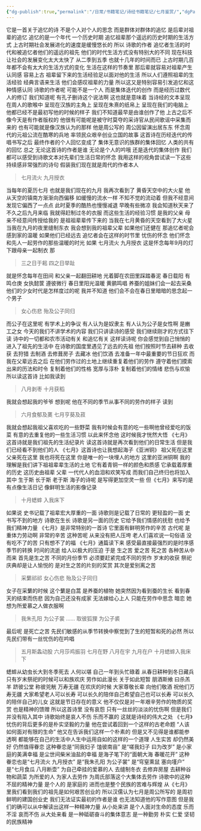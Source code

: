 ```yaml
---
{"dg-publish":true,"permalink":"/日常/书籍笔记/诗经书籍笔记/七月鉴赏/","dgPassFrontmatter":true}
---
```


它是一首关于追忆的诗 不是个人对个人的思念 而是群体对群体的追忆 是后辈对祖辈的追忆
追忆的是一个年代 一个历史时期 追忆祖辈那个遥远的历史时期的生活方式
上古时期社会发展进化的速度是缓慢悠长的 所以 诗歌的作者
追忆者生活的时代和被追忆者他们的遥远的祖先 他们的时代生活方式没有特别大的不同
现在科技让社会的发展变化太大太快了 从二季到五季 也就十几年的时间而已
上古时期几百年都不会有太大的生活方式的变化
生活在这样的节奏里 那后辈就容易对祖辈产生认同感 容易上古
祖辈留下来的生活经验足以面对他的生活 所以人们遵照祖辈的生活经验 经典言语来生活
他们会感叹祖辈的力量 所以这又是特别容易引发追忆和这种情感认同
诗歌的作者呢 可能不是一个人 而是集体迭代的创作 而是经历过数代人的修订
我们知道呢 有孔子删诗这个说法啊 这也就是意味着 当诗经的文本呈现在周人的歌喉中
呈现在汉族的主角上 呈现在朱熹的纸帛上 呈现在我们的电脑上
他都已经不是最初写他的时候的样子
我们不知道最早是由谁创作了他 上古之后不像今天是有作者版权的
他很有可能呢是被守时莫夺的采诗官从民间歌谣中采集而来的
也有可能就是像汉族认为的那样 他是周公写的
周公因留演出居东东 怀念周代的元祖公流在酷寒的兵地 率领民众艰辛创业立国的故事
这首诗在历经迭代的传唱书写之后 最终作者的个人回忆变成了
集体无意识的族群的集体回忆 人类的共有的回忆
总之 无论这首诗的作者是谁 无论是个人的吟哦 还是迭代的集体创作
我们都可以感受到诗歌文本对先辈们生活日常的怀念
我用这样的视角尝试读一下这些持续感非常强烈的诗句 假装我们现在就是周代的作者本人

>七月流火 九月授衣

当每年的夏历七月 也就是我们现在的九月 我再次看到了 黄昏天空中的大火星
他从天空的镇南方渐渐向西偏移 如缓慢的流水一样 不知不觉的流动着
但我不经意间发现它偏西了一点点 此时夏季的酷热也慢慢减退
早晚有些微凉 我会知道秋天来了 不久之后九月来临 我就得赶制过冬的衣服
而这些生活的经验习惯 是我的父亲 母亲不经意间传授给我的 是祖祖辈辈传下来的
当我在七月黄昏的天空看到了大火星 当我在九月的夜里缝制东衣 我会想到我的祖辈父辈
如果他们还健在 那追忆者呢会感到家的温暖
如果他们已经远去 追忆者会在这样的时节里 忧伤的怀念
他们怀念和先人一起劳作的那些温暖的时光
如果 七月流火 九月授衣 这是怀念每年9月的灯下跟母亲一起制衣 那

>三之日于耜 四之日举趾

就是怀念每年在田间 和父亲一起翻田耕地 光着脚在农田里踩踏春泥
春日载阳 有鸣仓庚 女执懿筐 遵彼微行
春日里阳光温暖 黄鹂鸣唱 养蚕的姐妹们会一起去采桑
他们的少女时代是怎样度过的呢 我并不知道
他们会不会在春日里暗暗的思念起一个男子

>女心伤悲 殆及公子同归

而公子在这里呢 有学术上的争议 有人认为是奴隶主 有人认为公子是女性啊 是豳工之女
今天的我们不讲学术的内容 我们只讲读诗的感受 我们继续刚才的方式往下读
诗中的一切都和农市活动有关 和追忆有关 这样读诗呢 你会感觉到自己悄悄的进入了祖先的生活中
在诗歌的国度里遇见了远去的先祖
他们按照时节去耕种 去收获 去狩猎 去制酒 去修葺房子 去藏冰
他们饮酒 去准备一年中最重要的节日狂欢
而我在父辈远去之后 在他们劳作过的土地上继续重复着他们的劳作
遵守着他们摸索出来的历法和时令 复制着他们的性格 宽厚与淳朴 复制着他们的情绪 悲伤与欢愉
所以读这首诗 比如我读到

>八月剥枣 十月获稻

我就会想起我的爷爷 想到呢 他在不同的季节从事不同的劳作的样子 读到

>六月食郁及薁 七月亨葵及菽

我就会想起我祖父喜欢吃的一些野菜
我有时候会有意的吃一些啊他曾经爱吃的饭菜 有意的去重复他的一些生活习惯
以此来怀念他 这时候我才恍然大悟 《七月》这首诗就是我们祖先的生活纪录片
读这首诗就是再次看到他们的日常生活 但是我们已经看不到他们的人
《七月》这首诗也让我想起海子《亚洲铜》
祖父死在这里 父亲死在这里 我也将死在这里 你是唯一的一块埋人的地方
这里的亚洲铜啊 我的理解是我们讲下祖祖辈辈生活的土地
它有着青铜一样的颜色和质感 它承载着厚重的历史
这历史由祖辈 父辈 一代代人的血泪和欢笑写成
而我们自己终归也将加入其中 生于斯 长于斯 老于斯
海子的诗呢 是写得更加空灵一些 但《七月》来写的是有点像生活日记 像鲜明生活的影像记录

>十月蟋蟀 入我床下

如果说 史书记载了祖辈宏大厚重的一面 诗歌则是记载了日常的 更轻盈的一面
史书写不到的地方 诗歌在生长 诗歌是另一面的历史 它给予我们情感的抚慰 也给予我们精神力量
《七月》是非常特别的一首诗 它里面有鲜明劳作的辛苦 古代呢 是重体力劳动啊 非常的辛苦
这种苦呢 从来没有把人压垮 老人们喜欢说一句俗语 没有吃不了的苦 只有想不了的福
《七月》通篇读下来 感受最直接最强烈的是时序感 季节的转换 时间的流逝 给人以极大的压迫
于是 生之苦 爱之苦 死之苦 各种苦从中而来
首先是生之苦 不同的月份季节 必须要赶紧完成不同的劳作
岁末的收获 祭祀 庆典却是让人愉悦的 是对生之苦的片刻的奖赏 其次是爱别离之苦

>采蘩祁祁 女心伤悲 殆及公子同归

女子在采蘩的时候 这个蘩是白蒿 是养蚕的植物 她突然因为看到蚕的生长 看到春天的结束而伤悲
因为自己还没有成家 无法嫁给心上人 只能在劳作中思念 暗恋 她想为所爱慕之人做衣服啊

>我朱孔阳 为公子裳 …… 取彼狐狸 为公子裘

最后呢 是死亡之苦 先民们敏感的从季节转换中察觉到了生的短暂和死的必然
所以先民们带有一丝忧伤的在吟唱

>五月斯螽动股 六月莎鸡振羽 七月在野 八月在宇 九月在户 十月蟋蟀入我床下

蟋蟀从幼虫长大到冬季死去 人何以堪 自己一年到头忙碌着 从春日耕种到冬日藏兵
只有岁末祭祀的时候可以和族欢庆 劳作如此漫长 关于如此短暂
朋酒斯飨 曰杀羔羊 跻彼公堂 称彼兕觥 万寿无疆
在欢庆的时候 大家尊敬长辈 向他们敬酒 祝他们万寿无疆
大家希望老人可以长寿 可以长久的陪伴自己希望自己也可以长寿 可以长久的陪伴自己的儿女
这就是节日存在的意义 他不仅仅是对一年艰辛劳作的物质的奖赏 也是精神的馈赠
所以这首诗里 没有哀怨 只有一丝丝的淡淡的忧伤啊 但是我们并没有陷入其中
诗歌始终是哀人不伤 乐而不赢的 这就是诗经的伟大之处
《七月》忧伤的背后更多的是朴实坚毅的力量 他在尝试着回到一个这样的古老命题
“人该如何面对有限的生命”
他又在告诉我们这样一个朴素的 但是又不见得是谁都能参透啊
都能够在自己的生活中人生中运用自如的这样的一个道理
人生实苦 却仍然美好 仍然值得眷恋
这种眷恋是“同我妇子 馌彼南亩” 是“嗟我妇子 曰为改岁”
是小家庭的美满幸福 是尘世间柴米油盐的幸福 是海子笔下的“面朝大海 春暖花开”
这种眷恋也是“七月流火 九月授衣” 是“我朱孔阳 为公子裳” 是“穹窒熏鼠 塞向墐户”
是“七月食瓜 八月断壶” 为自己牵挂的爱慕的人 去缝制冬衣 去修弃房屋 去耕种谷物和蔬菜
为所爱的人 为家人去劳作 为周氏部落这个大集体去劳作
诗歌中的这种不屈的精神力量 是个人的 是家庭的 进而也是整个民族的苦难与辉煌
从《七月》里我们看到我们的祖先是如何艰苦创业的
所以汉儒认为七月是周公所写的 是周初鲜明的建国创业史
我们无法证实最初的作者是谁 也无法知道他的写作意图
但是我们的确可以从中解读出这样一种精神力量
从小处来讲 是个人面对生命的态度 乐而不淫 哀而不伤
从大处来看 是一种砥砺奋斗的集体意志 是一种勤劳 朴实 仁爱 坚韧的民族精神